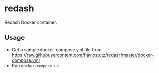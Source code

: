 # redash

Redash Docker container.

## Usage

 * Get a sample docker-compose.yml file from https://raw.githubusercontent.com/flaviostutz/redash/master/docker-compose.yml
 * Run ``` docker-compose up ```

